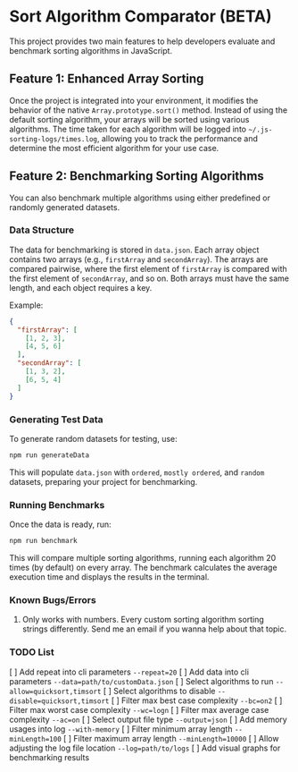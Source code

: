 # Sort Algorithm Comparator (BETA)

This project provides two main features to help developers evaluate and benchmark sorting algorithms in JavaScript.

## Feature 1: Enhanced Array Sorting

Once the project is integrated into your environment, it modifies the behavior of the native `Array.prototype.sort()` method. Instead of using the default sorting algorithm, your arrays will be sorted using various algorithms. The time taken for each algorithm will be logged into `~/.js-sorting-logs/times.log`, allowing you to track the performance and determine the most efficient algorithm for your use case.

## Feature 2: Benchmarking Sorting Algorithms

You can also benchmark multiple algorithms using either predefined or randomly generated datasets.

### Data Structure

The data for benchmarking is stored in `data.json`. Each array object contains two arrays (e.g., `firstArray` and `secondArray`). The arrays are compared pairwise, where the first element of `firstArray` is compared with the first element of `secondArray`, and so on. Both arrays must have the same length, and each object requires a key.

Example:

```json
{
  "firstArray": [
    [1, 2, 3],
    [4, 5, 6]
  ],
  "secondArray": [
    [1, 3, 2],
    [6, 5, 4]
  ]
}

```

### Generating Test Data

To generate random datasets for testing, use:

```bash
npm run generateData
```

This will populate `data.json` with `ordered`, `mostly ordered`, and `random` datasets, preparing your project for benchmarking.

### Running Benchmarks

Once the data is ready, run:

```bash
npm run benchmark
```

This will compare multiple sorting algorithms, running each algorithm 20 times (by default) on every array. The benchmark calculates the average execution time and displays the results in the terminal.

### Known Bugs/Errors

1. Only works with numbers. Every custom sorting algorithm sorting strings differently. Send me an email if you wanna help about that topic.

### TODO List

[ ] Add repeat into cli parameters `--repeat=20`
[ ] Add data into cli parameters `--data=path/to/customData.json`
[ ] Select algorithms to run `--allow=quicksort,timsort`
[ ] Select algorithms to disable `--disable=quicksort,timsort`
[ ] Filter max best case complexity `--bc=on2`
[ ] Filter max worst case complexity `--wc=logn`
[ ] Filter max average case complexity `--ac=on`
[ ] Select output file type `--output=json`
[ ] Add memory usages into log `--with-memory`
[ ] Filter minimum array length `--minLength=100`
[ ] Filter maximum array length `--minLength=10000`
[ ] Allow adjusting the log file location `--log=path/to/logs`
[ ] Add visual graphs for benchmarking results
